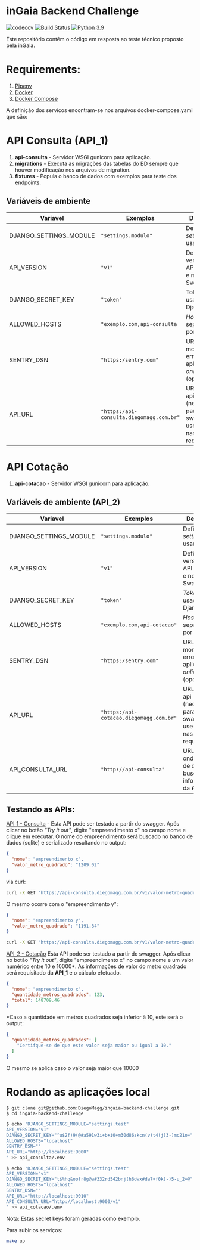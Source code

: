 # inGaia Backend Challenge

[![codecov](https://codecov.io/gh/DiegoMagg/ingaia-backend-challenge/branch/main/graph/badge.svg?token=BOS8KXN47P)](https://codecov.io/gh/DiegoMagg/ingaia-backend-challenge)
[![Build Status](https://travis-ci.com/DiegoMagg/ingaia-backend-challenge.svg?branch=main)](https://travis-ci.com/DiegoMagg/ingaia-backend-challenge)
[![Python 3.9](https://img.shields.io/badge/python-3.9-blue.svg)](https://www.python.org/downloads/release/python-395/)


Este repositório contêm o código em resposta ao teste técnico proposto pela inGaia.

# Requirements:

1. [Pipenv](https://pipenv.pypa.io/en/latest/)
2. [Docker](https://docs.docker.com/get-docker/)
3. [Docker Compose](https://docs.docker.com/compose/install/)


A definição dos serviços encontram-se nos arquivos docker-compose.yaml que são:

# API Consulta (API_1)
1. **api-consulta** - Servidor WSGI gunicorn para aplicação.
2. **migrations** - Executa as migrações das tabelas do BD sempre que houver modificação nos arquivos de migration.
3. **fixtures** - Popula o banco de dados com exemplos para teste dos endpoints.

## Variáveis de ambiente
|       Variavel        |      Exemplos      |     Definição      |
|-----------------------|--------------------|-----------|
|DJANGO_SETTINGS_MODULE |`"settings.modulo"`             |Define qual *settings* usar|
|API_VERSION            |`"v1"`                          |Define a versão da API nas urls e no Swagger|
|DJANGO_SECRET_KEY      |`"token"`                       |Token usado pelo Django  |
|ALLOWED_HOSTS          |`"exemplo.com,api-consulta` |*Hosts* separados por vírgula|
|SENTRY_DSN             |`"https:/sentry.com"`|URL para monitorar erros na aplicação *online*  (opcional)|
|API_URL                |`"https:/api-consulta.diegomagg.com.br"`|URL *root* da api (necessário para que o swagger use HTTPS nas requisições)|

# API Cotação
1. **api-cotacao** - Servidor WSGI gunicorn para aplicação.

## Variáveis de ambiente (API_2)
|       Variavel        |   Exemplos         |     Definição      |
|-----------------------|--------------------|-----------|
|DJANGO_SETTINGS_MODULE |`"settings.modulo"`             |Define qual *settings* usar|
|API_VERSION            |`"v1"`                          |Define a versão da API nas urls e no Swagger|
|DJANGO_SECRET_KEY      |`"token"`                       |*Token* usado pelo Django  |
|ALLOWED_HOSTS          |`"exemplo.com,api-cotacao"` |*Hosts* separados por vírgula|
|SENTRY_DSN             |`"https:/sentry.com"`|URL para monitorar erros na aplicação *online*  (opcional)|
|API_URL                |`"https:/api-cotacao.diegomagg.com.br"`|URL *root* da api (necessário para que o swagger use HTTPS nas requisições)|
|API_CONSULTA_URL|`"http://api-consulta"` |URL base onde a *view* de cotação busca as informações da **API_1**|


## Testando as APIs:



[API_1 - Consulta](https://api-consulta.diegomagg.com.br/v1) - Esta API pode ser testado a partir do swagger.
Após clicar no botão *"Try it out"*, digite "empreendimento x" no campo nome e clique em
executar. O nome do empreendimento será buscado no banco de dados (sqlite) e serializado
resultando no output:


```json
{
  "nome": "empreendimento x",
  "valor_metro_quadrado": "1209.02"
}
```
via curl:

```bash
curl -X GET "https://api-consulta.diegomagg.com.br/v1/valor-metro-quadrado/empreendimento%20x"
```

O mesmo ocorre com o "empreendimento y":

```json
{
  "nome": "empreendimento y",
  "valor_metro_quadrado": "1191.84"
}
```

```bash
curl -X GET "https://api-consulta.diegomagg.com.br/v1/valor-metro-quadrado/empreendimento%20y"
```

[API_2 - Cotação](https://api-cotacao.diegomagg.com.br/v1) Esta API pode ser testado a partir do swagger.
Após clicar no botão *"Try it out"*, digite "empreendimento x" no campo nome e um valor numérico entre 10 e 10000*. As informações de valor do metro quadrado será requisitado da
**API_1** e o cálculo efetuado.

```json
{
  "nome": "empreendimento x",
  "quantidade_metros_quadrados": 123,
  "total": 148709.46
}
```

*Caso a quantidade em metros quadrados seja inferior à 10, este será o output:
```json
{
  "quantidade_metros_quadrados": [
    "Certifque-se de que este valor seja maior ou igual a 10."
  ]
}
```
O mesmo se aplica caso o valor seja maior que 10000


# Rodando as aplicações local
```bash
$ git clone git@github.com:DiegoMagg/ingaia-backend-challenge.git
$ cd ingaia-backend-challenge
```

```bash
$ echo 'DJANGO_SETTINGS_MODULE="settings.test"
API_VERSION="v1"
DJANGO_SECRET_KEY="^u$2f)9(@#a591w3i+b+i0+m30d86zkcn(v)t4!j)3-)mc21o="
ALLOWED_HOSTS="localhost"
SENTRY_DSN=""
API_URL="http://localhost:9000"
' >> api_consulta/.env
```

```bash
$ echo 'DJANGO_SETTINGS_MODULE="settings.test"
API_VERSION="v1"
DJANGO_SECRET_KEY="t$%hq&oofr8g@a#332rd542bnj(h6dwx#da7+f0k)-)5-u_2=@"
ALLOWED_HOSTS="localhost"
SENTRY_DSN=""
API_URL="http://localhost:9010"
API_CONSULTA_URL="http://localhost:9000/v1"
' >> api_cotacao/.env
```
Nota: Estas secret keys foram geradas como exemplo.

Para subir os serviços:

```bash
make up
```

